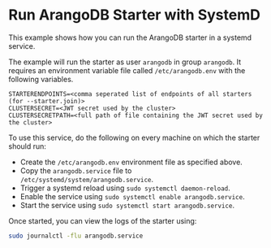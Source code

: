 # Run ArangoDB Starter with SystemD

This example shows how you can run the ArangoDB starter in a systemd service.

The example will run the starter as user `arangodb` in group `arangodb`.
It requires an environment variable file called `/etc/arangodb.env`
with the following variables.

```text
STARTERENDPOINTS=<comma seperated list of endpoints of all starters (for --starter.join)>
CLUSTERSECRET=<JWT secret used by the cluster>
CLUSTERSECRETPATH=<full path of file containing the JWT secret used by the cluster>
```

To use this service, do the following on every machine on which the starter should run:

- Create the `/etc/arangodb.env` environment file as specified above.
- Copy the `arangodb.service` file to `/etc/systemd/system/arangodb.service`.
- Trigger a systemd reload using `sudo systemctl daemon-reload`.
- Enable the service using `sudo systemctl enable arangodb.service`.
- Start the service using `sudo systemctl start arangodb.service`.

Once started, you can view the logs of the starter using:

```bash
sudo journalctl -flu arangodb.service
```
